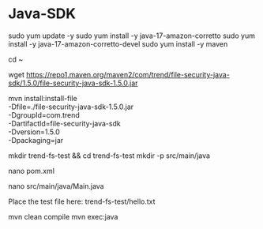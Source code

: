 # Java-SDK


sudo yum update -y
sudo yum install -y java-17-amazon-corretto
sudo yum install -y java-17-amazon-corretto-devel
sudo yum install -y maven


cd ~

wget https://repo1.maven.org/maven2/com/trend/file-security-java-sdk/1.5.0/file-security-java-sdk-1.5.0.jar

mvn install:install-file \
  -Dfile=./file-security-java-sdk-1.5.0.jar \
  -DgroupId=com.trend \
  -DartifactId=file-security-java-sdk \
  -Dversion=1.5.0 \
  -Dpackaging=jar

mkdir trend-fs-test && cd trend-fs-test
mkdir -p src/main/java

nano pom.xml

nano src/main/java/Main.java


Place the test file here:
trend-fs-test/hello.txt

mvn clean compile
mvn exec:java
